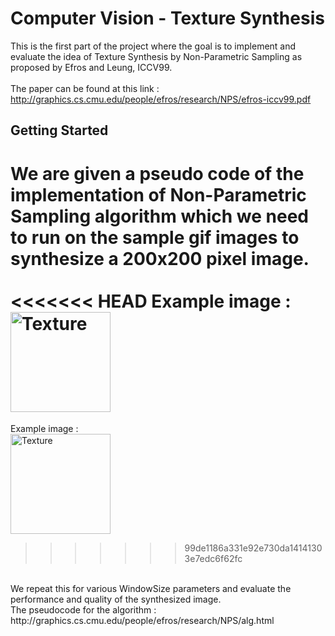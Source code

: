 # Computer Vision - Texture Synthesis
This is the first part of the project where the goal is to implement and evaluate the idea of Texture Synthesis by Non-Parametric Sampling as proposed by Efros and Leung, ICCV99.  
<br/>
The paper can be found at this link : http://graphics.cs.cmu.edu/people/efros/research/NPS/efros-iccv99.pdf

## Getting Started
We are given a pseudo code of the implementation of Non-Parametric Sampling algorithm which we need to run on the sample gif images to synthesize a 200x200 pixel image.  
<br/>
<<<<<<< HEAD
Example image : <br/><img src="https://github.com/Shishir94/CV-TextureAnalysis/blob/master/textures/T1.gif" alt="Texture" width="160">
=======
Example image : <br/><img src="https://github.com/Shishir94/CV-TextureAnalysis/blob/master/textures/T1.gif" alt="Texture" width="160"><br/>
>>>>>>> 99de1186a331e92e730da14141303e7edc6f62fc
<br/>
We repeat this for various WindowSize parameters and evaluate the performance and quality of the synthesized image.  
<br/>
The pseudocode for the algorithm : http://graphics.cs.cmu.edu/people/efros/research/NPS/alg.html
